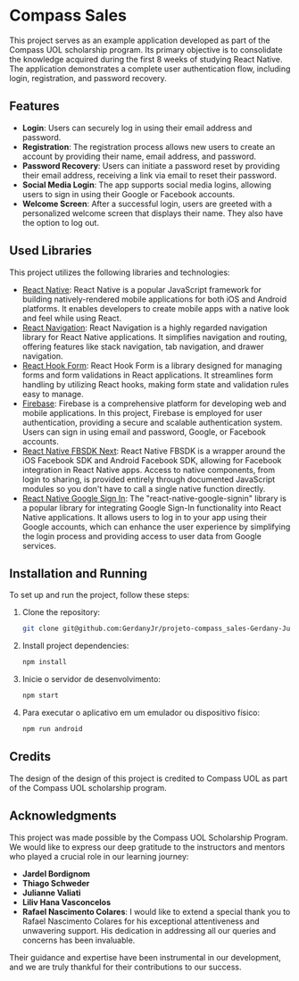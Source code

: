 # Compass Sales

This project serves as an example application developed as part of the Compass UOL scholarship program. Its primary objective is to consolidate the knowledge acquired during the first 8 weeks of studying React Native. The application demonstrates a complete user authentication flow, including login, registration, and password recovery.

## Features

- **Login**: Users can securely log in using their email address and password.
- **Registration**: The registration process allows new users to create an account by providing their name, email address, and password.
- **Password Recovery**: Users can initiate a password reset by providing their email address, receiving a link via email to reset their password.
- **Social Media Login**: The app supports social media logins, allowing users to sign in using their Google or Facebook accounts.
- **Welcome Screen**: After a successful login, users are greeted with a personalized welcome screen that displays their name. They also have the option to log out.

## Used Libraries

This project utilizes the following libraries and technologies:

- [React Native](https://reactnative.dev/): React Native is a popular JavaScript framework for building natively-rendered mobile applications for both iOS and Android platforms. It enables developers to create mobile apps with a native look and feel while using React.
- [React Navigation](https://reactnavigation.org/): React Navigation is a highly regarded navigation library for React Native applications. It simplifies navigation and routing, offering features like stack navigation, tab navigation, and drawer navigation.
- [React Hook Form](https://react-hook-form.com/): React Hook Form is a library designed for managing forms and form validations in React applications. It streamlines form handling by utilizing React hooks, making form state and validation rules easy to manage.
- [Firebase](https://firebase.google.com/): Firebase is a comprehensive platform for developing web and mobile applications. In this project, Firebase is employed for user authentication, providing a secure and scalable authentication system. Users can sign in using email and password, Google, or Facebook accounts.
- [React Native FBSDK Next](https://github.com/thebergamo/react-native-fbsdk-next): React Native FBSDK is a wrapper around the iOS Facebook SDK and Android Facebook SDK, allowing for Facebook integration in React Native apps. Access to native components, from login to sharing, is provided entirely through documented JavaScript modules so you don't have to call a single native function directly.
- [React Native Google Sign In](https://github.com/react-native-google-signin/google-signin): The "react-native-google-signin" library is a popular library for integrating Google Sign-In functionality into React Native applications. It allows users to log in to your app using their Google accounts, which can enhance the user experience by simplifying the login process and providing access to user data from Google services.

## Installation and Running

To set up and run the project, follow these steps:

1. Clone the repository:

   ```bash
   git clone git@github.com:GerdanyJr/projeto-compass_sales-Gerdany-Junior-squad1.git
   ```
2. Install project dependencies:

    ```bash
    npm install
   ```
3. Inicie o servidor de desenvolvimento:

    ```bash
    npm start
   ```
4. Para executar o aplicativo em um emulador ou dispositivo físico:

    ```bash
    npm run android
    ```
## Credits

The design of the design of this project is credited to Compass UOL as part of the Compass UOL scholarship program.

## Acknowledgments

This project was made possible by the Compass UOL Scholarship Program. We would like to express our deep gratitude to the instructors and mentors who played a crucial role in our learning journey:

* **Jardel Bordignom**
* **Thiago Schweder**
* **Julianne Valiati**
* **Liliv Hana Vasconcelos**
* **Rafael Nascimento Colares**: I would like to extend a special thank you to Rafael Nascimento Colares for his exceptional attentiveness and unwavering support. His dedication in addressing all our queries and concerns has been invaluable.

Their guidance and expertise have been instrumental in our development, and we are truly thankful for their contributions to our success.

